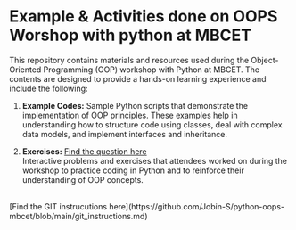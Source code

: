 # Example & Activities done on OOPS Worshop with python at MBCET

This repository contains materials and resources used during the Object-Oriented Programming (OOP) workshop with Python at MBCET. The contents are designed to provide a hands-on learning experience and include the following:

1. **Example Codes:**
   Sample Python scripts that demonstrate the implementation of OOP principles. These examples help in understanding how to structure code using classes, deal with complex data models, and implement interfaces and inheritance.

2. **Exercises:**
   [Find the question here](https://github.com/Jobin-S/python-oops-mbcet/blob/main/questions.md) <br>
   Interactive problems and exercises that attendees worked on during the workshop to practice coding in Python and to reinforce their understanding of OOP concepts.
<br>
[Find the GIT instrucutions here](https://github.com/Jobin-S/python-oops-mbcet/blob/main/git_instructions.md)
